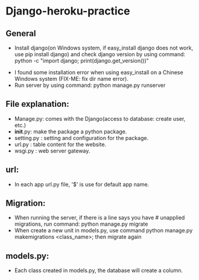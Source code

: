 # Django-heroku-practice
## General
+ Install django(on Windows system, if easy_install django does not work, use pip install django) and check django version by using command: python -c "import django; print(django.get_version())"
* I found some installation error when using easy_install on a Chinese Windows system (FIX-ME: fix dir name error).
* Run server by using command: python manage.py runserver
## File explanation:
* Manage.py: comes with the Django(access to database: create user, etc.)
* __init__.py: make the package a python package.
* setting.py : setting and configuration for the package.
* url.py     : table content for the website.
* wsgi.py    : web server gateway.
## url:
* In each app url.py file, '$' is use for default app name.
## Migration:
* When running the server, if there is a line says you have # unapplied migrations, run command: python manage.py migrate
* When create a new unit in models.py, use command python manage.py makemigrations <class_name>; then migrate again
## models.py:
* Each class created in models.py, the database will create a column.
